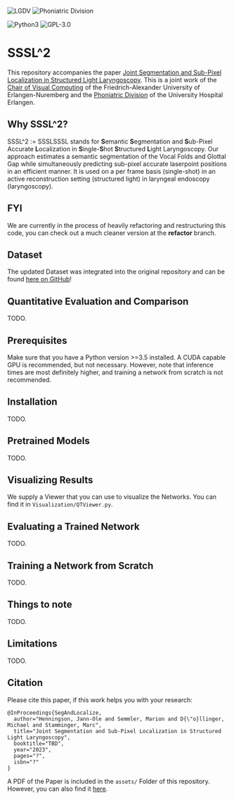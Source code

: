 ![LGDV](images/lgdv_small.png) ![Phoniatric Division](images/Uniklinikum-Erlangen.svg)

![Python3](https://img.shields.io/badge/python-3.5%20%7C%203.6%20%7C%203.7-blue)
![GPL-3.0](https://img.shields.io/github/license/Henningson/vocaloid)


# SSSL^2
This repository accompanies the paper <a href="TODO">Joint Segmentation and Sub-Pixel Localization in Structured Light Laryngoscopy</a>.
This is a joint work of the <a href="https://www.lgdv.tf.fau.de/">Chair of Visual Computing</a> of the Friedrich-Alexander University of Erlangen-Nuremberg and the <a href="https://www.hno-klinik.uk-erlangen.de/phoniatrie/">Phoniatric Division</a> of the University Hospital Erlangen. 

## Why SSSL^2?
SSSL^2 := SSSLSSSL stands for **S**emantic **S**egmentation and **S**ub-Pixel Accurate **L**ocalization in **S**ingle-**S**hot **S**tructured **L**ight Laryngoscopy.
Our approach estimates a semantic segmentation of the Vocal Folds and Glottal Gap while simultaneously predicting sub-pixel accurate laserpoint positions in an efficient manner.
It is used on a per frame basis (single-shot) in an active reconstruction setting (structured light) in laryngeal endoscopy (laryngoscopy).

## FYI
We are currently in the process of heavily refactoring and restructuring this code, you can check out a much cleaner version at the **refactor** branch.

## Dataset
The updated Dataset was integrated into the original repository and can be found <a href="https://github.com/Henningson/HLEDataset.git">here on GitHub</a>!  

## Quantitative Evaluation and Comparison
TODO.

## Prerequisites
Make sure that you have a Python version >=3.5 installed.
A CUDA capable GPU is recommended, but not necessary.
However, note that inference times are most definitely higher, and training a network from scratch is not recommended.

## Installation
TODO.

## Pretrained Models
TODO.

## Visualizing Results
We supply a Viewer that you can use to visualize the Networks.
You can find it in ```Visualization/QTViewer.py```.

## Evaluating a Trained Network
TODO.

## Training a Network from Scratch
TODO.

## Things to note
TODO.

## Limitations
TODO.

## Citation
Please cite this paper, if this work helps you with your research:
```
@InProceedings{SegAndLocalize,
  author="Henningson, Jann-Ole and Semmler, Marion and D{\"o}llinger, Michael and Stamminger, Marc",
  title="Joint Segmentation and Sub-Pixel Localization in Structured Light Laryngoscopy",
  booktitle="TBD",
  year="2023",
  pages="?",
  isbn="?"
}
```
A PDF of the Paper is included in the `assets/` Folder of this repository.
However, you can also find it <a href="https://google.com/">here</a>.
